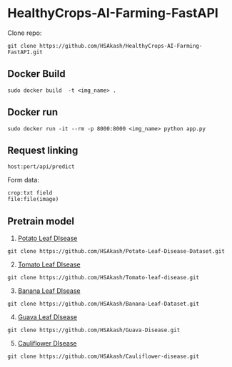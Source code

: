 # HealthyCrops-AI-Farming-FastAPI

Clone repo:
```
git clone https://github.com/HSAkash/HealthyCrops-AI-Farming-FastAPI.git
```

## Docker Build
```
sudo docker build  -t <img_name> .
```

## Docker run
```
sudo docker run -it --rm -p 8000:8000 <img_name> python app.py
```

## Request linking
```
host:port/api/predict
```

Form data:
```
crop:txt field
file:file(image)
```



## Pretrain model
1. [Potato Leaf DIsease](https://github.com/HSAkash/Potato-Leaf-Disease-Dataset.git)
```
git clone https://github.com/HSAkash/Potato-Leaf-Disease-Dataset.git
```
2. [Tomato Leaf DIsease](https://github.com/HSAkash/Tomato-leaf-disease.git)
```
git clone https://github.com/HSAkash/Tomato-leaf-disease.git
```
3. [Banana Leaf DIsease](https://github.com/HSAkash/Banana-Leaf-Dataset.git)
```
git clone https://github.com/HSAkash/Banana-Leaf-Dataset.git
```
4. [Guava Leaf DIsease](https://github.com/HSAkash/Guava-Disease.git)
```
git clone https://github.com/HSAkash/Guava-Disease.git
```
5. [Cauliflower DIsease](https://github.com/HSAkash/Cauliflower-disease.git)
```
git clone https://github.com/HSAkash/Cauliflower-disease.git
```